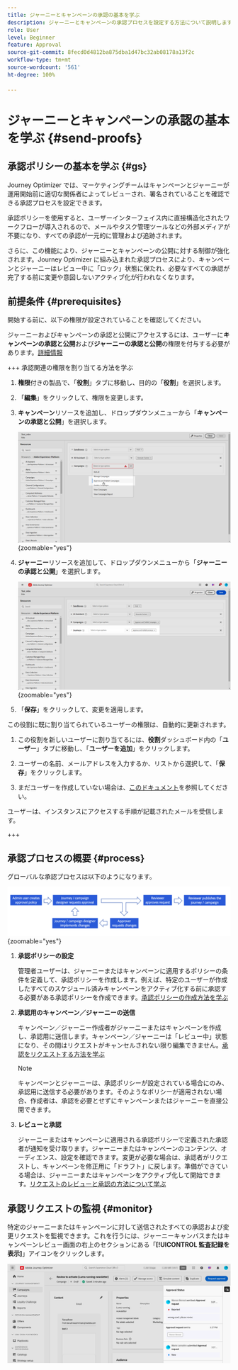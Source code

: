 ```yaml
---
title: ジャーニーとキャンペーンの承認の基本を学ぶ
description: ジャーニーとキャンペーンの承認プロセスを設定する方法について説明します。
role: User
level: Beginner
feature: Approval
source-git-commit: 8fecd0d4812ba875dba1d47bc32ab08178a13f2c
workflow-type: tm+mt
source-wordcount: '561'
ht-degree: 100%

---
```



# ジャーニーとキャンペーンの承認の基本を学ぶ {#send-proofs}

## 承認ポリシーの基本を学ぶ {#gs}

Journey Optimizer では、マーケティングチームはキャンペーンとジャーニーが運用開始前に適切な関係者によってレビューされ、署名されていることを確認できる承認プロセスを設定できます。

承認ポリシーを使用すると、ユーザーインターフェイス内に直接構造化されたワークフローが導入されるので、メールやタスク管理ツールなどの外部メディアが不要になり、すべての承認が一元的に管理および追跡されます。

さらに、この機能により、ジャーニーとキャンペーンの公開に対する制御が強化されます。Journey Optimizer に組み込まれた承認プロセスにより、キャンペーンとジャーニーはレビュー中に「ロック」状態に保たれ、必要なすべての承認が完了する前に変更や意図しないアクティブ化が行われなくなります。

## 前提条件 {#prerequisites}

開始する前に、以下の権限が設定されていることを確認してください。

ジャーニーおよびキャンペーンの承認と公開にアクセスするには、ユーザーに&#x200B;**キャンペーンの承認と公開**&#x200B;および&#x200B;**ジャーニーの承認と公開**&#x200B;の権限を付与する必要があります。[詳細情報](../administration/permissions.md)

+++  承認関連の権限を割り当てる方法を学ぶ

1. **権限**&#x200B;付きの製品で、「**役割**」タブに移動し、目的の「**役割**」を選択します。

1. 「**編集**」をクリックして、権限を変更します。

1. **キャンペーン**&#x200B;リソースを追加し、ドロップダウンメニューから「**キャンペーンの承認と公開**」を選択します。

   ![](assets/permissions_approval.png){zoomable="yes"}

1. **ジャーニー**&#x200B;リソースを追加して、ドロップダウンメニューから「**ジャーニーの承認と公開**」を選択します。

   ![](assets/permissions_approval_2.png){zoomable="yes"}

1. 「**保存**」をクリックして、変更を適用します。

この役割に既に割り当てられているユーザーの権限は、自動的に更新されます。

1. この役割を新しいユーザーに割り当てるには、**役割**&#x200B;ダッシュボード内の「**ユーザー**」タブに移動し、「**ユーザーを追加**」をクリックします。

1. ユーザーの名前、メールアドレスを入力するか、リストから選択して、「**保存**」をクリックします。

1. まだユーザーを作成していない場合は、[このドキュメント](https://experienceleague.adobe.com/ja/docs/experience-platform/access-control/abac/permissions-ui/users)を参照してください。

ユーザーは、インスタンスにアクセスする手順が記載されたメールを受信します。

+++

## 承認プロセスの概要 {#process}

グローバルな承認プロセスは以下のようになります。

![](assets/approval-process.png){zoomable="yes"}

1. **承認ポリシーの設定**

   管理者ユーザーは、ジャーニーまたはキャンペーンに適用するポリシーの条件を定義して、承認ポリシーを作成します。例えば、特定のユーザーが作成したすべてのスケジュール済みキャンペーンをアクティブ化する前に承認する必要がある承認ポリシーを作成できます。[承認ポリシーの作成方法を学ぶ](approval-policies.md)

1. **承認用のキャンペーン／ジャーニーの送信**

   キャンペーン／ジャーニー作成者がジャーニーまたはキャンペーンを作成し、承認用に送信します。キャンペーン／ジャーニーは「レビュー中」状態になり、その間はリクエストがキャンセルされない限り編集できません。[承認をリクエストする方法を学ぶ](request-approval.md)

   >[!NOTE]
   >
   >キャンペーンとジャーニーは、承認ポリシーが設定されている場合にのみ、承認用に送信する必要があります。そのようなポリシーが適用されない場合、作成者は、承認を必要とせずにキャンペーンまたはジャーニーを直接公開できます。

1. **レビューと承認**

   ジャーニーまたはキャンペーンに適用される承認ポリシーで定義された承認者が通知を受け取ります。ジャーニーまたはキャンペーンのコンテンツ、オーディエンス、設定を確認できます。変更が必要な場合は、承認者がリクエストし、キャンペーンを修正用に「ドラフト」に戻します。準備ができている場合は、ジャーニーまたはキャンペーンをアクティブ化して開始できます。[リクエストのレビューと承認の方法について学ぶ](review-approve-request.md)

## 承認リクエストの監視 {#monitor}

特定のジャーニーまたはキャンペーンに対して送信されたすべての承認および変更リクエストを監視できます。これを行うには、ジャーニーキャンバスまたはキャンペーンレビュー画面の右上のセクションにある「**[!UICONTROL 監査記録を表示]**」アイコンをクリックします。

![](assets/monitor-requests.png)
